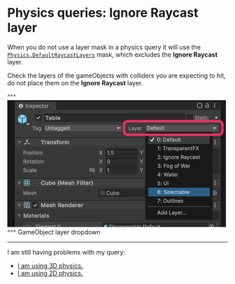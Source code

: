 # Physics queries: Ignore Raycast layer

When you do not use a layer mask in a physics query it will use the [`Physics.DefaultRaycastLayers`](https://docs.unity3d.com/ScriptReference/Physics.DefaultRaycastLayers.html) mask, which excludes the **Ignore Raycast** layer.

Check the layers of the gameObjects with colliders you are expecting to hit, do not place them on the **Ignore Raycast** layer.

^^^
![Expanded GameObject layer dropdown](gameobject-layers.png)
^^^ GameObject layer dropdown


---
I am still having problems with my query:
- [I am using 3D physics.](Physics%20Queries%203D.md)
- [I am using 2D physics.](Physics%20Queries%202D.md)
